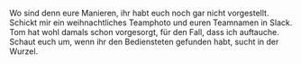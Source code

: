Wo sind denn eure Manieren, ihr habt euch noch gar nicht vorgestellt.
Schickt mir ein weihnachtliches Teamphoto und euren Teamnamen in Slack.
Tom hat wohl damals schon vorgesorgt, für den Fall, dass ich auftauche.
Schaut euch um, wenn ihr den Bediensteten gefunden habt, sucht in der Wurzel.
